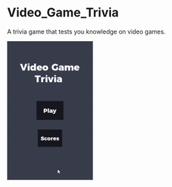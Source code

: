 # Video_Game_Trivia
A trivia game that tests you knowledge on video games.

<img src="demo1.gif" align="middle" width="200px"/>
